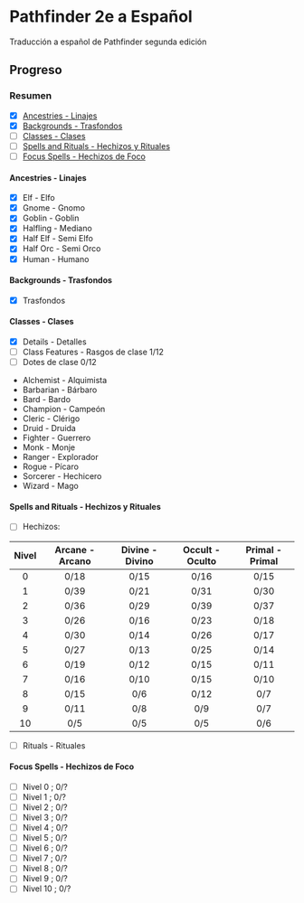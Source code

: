 # Pathfinder 2e a Español
Traducción a español de Pathfinder segunda edición
## Progreso
### Resumen
- [x] [Ancestries - Linajes](#ancestries---linajes)
- [x] [Backgrounds - Trasfondos](#backgrounds---trasfondos)
- [ ] [Classes - Clases](#classes---clases)
- [ ] [Spells and Rituals - Hechizos y Rituales](#spells-and-rituals---hechizos-y-rituales)
- [ ] [Focus Spells - Hechizos de Foco](#focus-spells---hechizos-de-foco)
#### Ancestries - Linajes
- [x] Elf - Elfo
- [x] Gnome - Gnomo
- [x] Goblin - Goblin
- [x] Halfling - Mediano
- [x] Half Elf - Semi Elfo
- [x] Half Orc - Semi Orco
- [x] Human - Humano
#### Backgrounds - Trasfondos
- [x] Trasfondos
#### Classes - Clases
- [x] Details - Detalles
- [ ] Class Features - Rasgos de clase 1/12
- [ ] Dotes de clase 0/12
* Alchemist - Alquimista
* Barbarian - Bárbaro
* Bard - Bardo
* Champion - Campeón
* Cleric - Clérigo
* Druid - Druida
* Fighter - Guerrero
* Monk - Monje
* Ranger - Explorador
* Rogue - Pícaro
* Sorcerer - Hechicero
* Wizard - Mago
#### Spells and Rituals - Hechizos y Rituales
- [ ] Hechizos:  

Nivel | Arcane - Arcano | Divine - Divino |  Occult - Oculto |  Primal - Primal
:---: | :-------------: | :-------------: | :--------------: | :--------------:
0     | 0/18            | 0/15            | 0/16             |  0/15            
1     | 0/39            | 0/21            | 0/31             |  0/30            
2     | 0/36            | 0/29            | 0/39             |  0/37            
3     | 0/26            | 0/16            | 0/23             |  0/18            
4     | 0/30            | 0/14            | 0/26             |  0/17            
5     | 0/27            | 0/13            | 0/25             |  0/14            
6     | 0/19            | 0/12            | 0/15             |  0/11            
7     | 0/16            | 0/10            | 0/15             |  0/10            
8     | 0/15            | 0/6             | 0/12             |  0/7                   
9     | 0/11            | 0/8             | 0/9              |  0/7                         
10    | 0/5             | 0/5             | 0/5              |  0/6
  
- [ ] Rituals - Rituales
#### Focus Spells - Hechizos de Foco
- [ ] Nivel 0 ; 0/?
- [ ] Nivel 1 ; 0/?
- [ ] Nivel 2 ; 0/?
- [ ] Nivel 3 ; 0/?
- [ ] Nivel 4 ; 0/?
- [ ] Nivel 5 ; 0/?
- [ ] Nivel 6 ; 0/?
- [ ] Nivel 7 ; 0/?
- [ ] Nivel 8 ; 0/?
- [ ] Nivel 9 ; 0/?
- [ ] Nivel 10 ; 0/?
